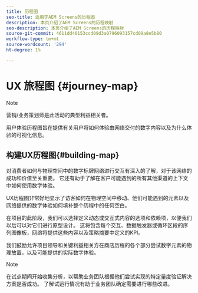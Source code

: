```yaml
---
title: 历程图
seo-title: 适用于AEM Screens的历程图
description: 本页介绍了AEM Screens的历程映射
seo-description: 本页介绍了AEM Screens的历程映射
source-git-commit: 4611dd40153ccd09d3a0796093157cd09a8e5b80
workflow-type: tm+mt
source-wordcount: '294'
ht-degree: 1%

---
```



# UX 旅程图 {#journey-map}

>[!NOTE]
>
>营销/业务策划师是此活动的典型利益相关者。

用户体验历程图旨在提供有关用户将如何体验由网络交付的数字内容以及为什么体验的可视化信息。

## 构建UX历程图{#building-map}

对消费者如何与物理空间中的数字标牌网络进行交互有深入的了解，对于该网络的成功和价值至关重要。 它还有助于了解在客户可能遇到的所有其他渠道的上下文中如何使用数字体验。

UX历程图非常好地显示了访客如何在物理空间中移动、他们可能遇到的元素以及网络提供的数字体验如何填补整个历程中的任何空白。

在项目的此阶段，我们可以选择定义动态或交互式内容的选项和依赖项，以便我们以后可以对它们进行原型设计。 这将包含每个交互、数据触发器或循环区段的序列图像板，网络将提供这些内容以及策略摘要中定义的KPI。

我们鼓励允许项目领导和关键利益相关方在商店历程的各个部分尝试数字元素的物理放置，以及可能提供的实际数字体验。

>[!NOTE]
> 在试点期间开始收集分析，以帮助业务团队根据他们尝试实现的特定量度验证解决方案是否成功。 了解试运行情况有助于业务团队确定需要进行哪些改进。
